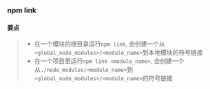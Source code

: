 ### npm link

#### 要点
>  - 在一个模块的根目录运行`npm link`, 会创建一个从`<global_node_modules>/<module_name>`到本地模块的符号链接
>  - 在一个项目里运行`npm link <module_name>`, 会创建一个从`./node_modules/<module_name>`到`<global_node_modules>/<module_name>`的符号链接